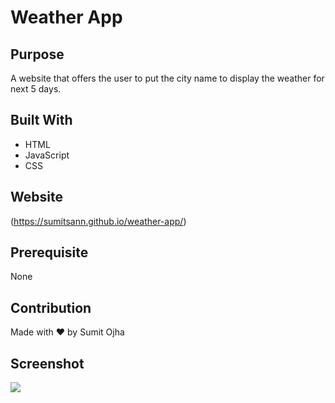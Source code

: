# Weather App

## Purpose
A website that offers the user to put the city name to display the weather for next 5 days.

## Built With
* HTML
* JavaScript
* CSS

## Website
(https://sumitsann.github.io/weather-app/)

## Prerequisite
None

## Contribution
Made with ❤️ by Sumit Ojha

## Screenshot
![](/asstes/images/screenshot-1.jpg)
